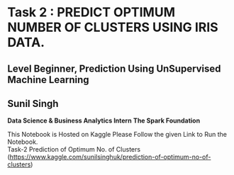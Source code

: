 # Task 2 : PREDICT OPTIMUM NUMBER OF CLUSTERS USING IRIS DATA.
## Level Beginner, Prediction Using UnSupervised Machine Learning

## Sunil Singh
**Data Science & Business Analytics Intern**
**The Spark Foundation**

This Notebook is Hosted on Kaggle Please Follow the given Link to Run the Notebook.<br>
Task-2 Prediction of Optimum No. of Clusters (https://www.kaggle.com/sunilsinghuk/prediction-of-optimum-no-of-clusters)
